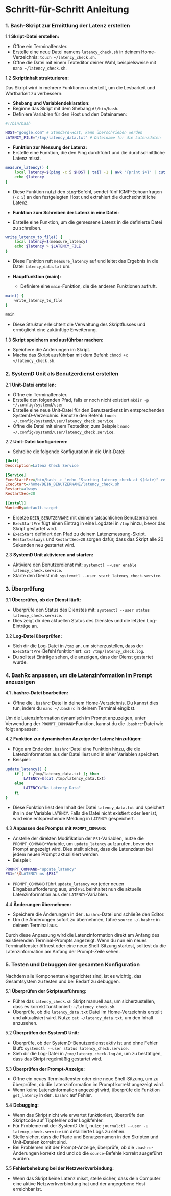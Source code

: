# Schritt-für-Schritt Anleitung

### 1. Bash-Skript zur Ermittlung der Latenz erstellen

1.1 **Skript-Datei erstellen:**

- Öffne ein Terminalfenster.
- Erstelle eine neue Datei namens `latency_check.sh` in deinem Home-Verzeichnis: `touch ~/latency_check.sh`.
- Öffne die Datei mit einem Texteditor deiner Wahl, beispielsweise mit `nano ~/latency_check.sh`.

1.2 **Skriptinhalt strukturieren:**

Das Skript wird in mehrere Funktionen unterteilt, um die Lesbarkeit und Wartbarkeit zu verbessern:

- **Shebang und Variablendeklaration:**
- Beginne das Skript mit dem Shebang `#!/bin/bash`.
- Definiere Variablen für den Host und den Dateinamen:

```bash
#!/bin/bash

HOST="google.com" # Standard-Host, kann überschrieben werden
LATENCY_FILE="/tmp/latency_data.txt" # Dateiname für die Latenzdaten
```

- **Funktion zur Messung der Latenz:**
- Erstelle eine Funktion, die den Ping durchführt und die durchschnittliche Latenz misst.
```bash
measure_latency() {
    local latency=$(ping -c 5 $HOST | tail -1 | awk '{print $4}' | cut -d '/' -f 2)
    echo $latency
}
```
- Diese Funktion nutzt den `ping`-Befehl, sendet fünf ICMP-Echoanfragen (`-c 5`) an den festgelegten Host und extrahiert die durchschnittliche Latenz.

- **Funktion zum Schreiben der Latenz in eine Datei:**
- Erstelle eine Funktion, um die gemessene Latenz in die definierte Datei zu schreiben.

```bash
write_latency_to_file() {
    local latency=$(measure_latency)
    echo $latency > $LATENCY_FILE
}
```
- Diese Funktion ruft `measure_latency` auf und leitet das Ergebnis in die Datei `latency_data.txt` um.

- **Hauptfunktion (main):**
    - Definiere eine `main`-Funktion, die die anderen Funktionen aufruft.

```bash
main() {
    write_latency_to_file
}

main
```
- Diese Struktur erleichtert die Verwaltung des Skriptflusses und ermöglicht eine zukünftige Erweiterung.

1.3 **Skript speichern und ausführbar machen:**

- Speichere die Änderungen im Skript.
- Mache das Skript ausführbar mit dem Befehl: `chmod +x ~/latency_check.sh`.

### 2. SystemD Unit als Benutzerdienst erstellen

2.1 **Unit-Datei erstellen:**

- Öffne ein Terminalfenster.
- Erstelle den folgenden Pfad, falls er noch nicht existiert `mkdir -p ~/.config/systemd/user`
- Erstelle eine neue Unit-Datei für den Benutzerdienst im entsprechenden SystemD-Verzeichnis. Benutze den Befehl: `touch ~/.config/systemd/user/latency_check.service`.
- Öffne die Datei mit einem Texteditor, zum Beispiel: `nano ~/.config/systemd/user/latency_check.service`.

2.2 **Unit-Datei konfigurieren:**

- Schreibe die folgende Konfiguration in die Unit-Datei:

```ini
[Unit]
Description=Latenz Check Service

[Service]
ExecStartPre=/bin/bash -c 'echo "Starting latency check at $(date)" >> /tmp/latency_check.log'
ExecStart=/home/DEIN_BENUTZERNAME/latency_check.sh
Restart=always
RestartSec=20

[Install]
WantedBy=default.target
```

- Ersetze `DEIN_BENUTZERNAME` mit deinem tatsächlichen Benutzernamen.
- `ExecStartPre` fügt einen Eintrag in eine Logdatei in `/tmp` hinzu, bevor das Skript gestartet wird.
- `ExecStart` definiert den Pfad zu deinem Latenzmessung-Skript.
- `Restart=always` und `RestartSec=20` sorgen dafür, dass das Skript alle 20 Sekunden neu gestartet wird.

2.3 **SystemD Unit aktivieren und starten:**

- Aktiviere den Benutzerdienst mit: `systemctl --user enable latency_check.service`.
- Starte den Dienst mit: `systemctl --user start latency_check.service`.

### 3. Überprüfung

3.1 **Überprüfen, ob der Dienst läuft:**

- Überprüfe den Status des Dienstes mit: `systemctl --user status latency_check.service`.
- Dies zeigt dir den aktuellen Status des Dienstes und die letzten Log-Einträge an.

3.2 **Log-Datei überprüfen:**

- Sieh dir die Log-Datei in `/tmp` an, um sicherzustellen, dass der `ExecStartPre`-Befehl funktioniert: `cat /tmp/latency_check.log`.
- Du solltest Einträge sehen, die anzeigen, dass der Dienst gestartet wurde.

### 4. BashRc anpassen, um die Latenzinformation im Prompt anzuzeigen

4.1 **.bashrc-Datei bearbeiten:**

- Öffne die `.bashrc`-Datei in deinem Home-Verzeichnis. Du kannst dies tun, indem du `nano ~/.bashrc` in deinem Terminal eingibst.

Um die Latenzinformation dynamisch im Prompt anzuzeigen, unter Verwendung der `PROMPT_COMMAND`-Funktion, kannst du die `.bashrc`-Datei wie folgt anpassen:

4.2 **Funktion zur dynamischen Anzeige der Latenz hinzufügen:**

- Füge am Ende der `.bashrc`-Datei eine Funktion hinzu, die die Latenzinformation aus der Datei liest und in einer Variablen speichert.
- Beispiel:

```bash
update_latency() {
    if [ -f /tmp/latency_data.txt ]; then
        LATENCY=$(cat /tmp/latency_data.txt)
    else
        LATENCY="No Latency Data"
    fi
}
```

- Diese Funktion liest den Inhalt der Datei `latency_data.txt` und speichert ihn in der Variable `LATENCY`. Falls die Datei nicht existiert oder leer ist, wird eine entsprechende Meldung in `LATENCY` gespeichert.

4.3 **Anpassen des Prompts mit `PROMPT_COMMAND`:**

- Anstelle der direkten Modifikation der `PS1`-Variablen, nutze die `PROMPT_COMMAND`-Variable, um `update_latency` aufzurufen, bevor der Prompt angezeigt wird. Dies stellt sicher, dass die Latenzdaten bei jedem neuen Prompt aktualisiert werden.
- Beispiel:

```bash
PROMPT_COMMAND="update_latency"
PS1="\$LATENCY ms $PS1"
```

- `PROMPT_COMMAND` führt `update_latency` vor jeder neuen Eingabeaufforderung aus, und `PS1` beinhaltet nun die aktuelle Latenzinformation aus der `LATENCY`-Variablen.

4.4 **Änderungen übernehmen:**

- Speichere die Änderungen in der `.bashrc`-Datei und schließe den Editor.
- Um die Änderungen sofort zu übernehmen, führe `source ~/.bashrc` in deinem Terminal aus.

Durch diese Anpassung wird die Latenzinformation direkt am Anfang des existierenden Terminal-Prompts angezeigt. Wenn du nun ein neues Terminalfenster öffnest oder eine neue Shell-Sitzung startest, solltest du die Latenzinformation am Anfang der Prompt-Zeile sehen.

### 5. Testen und Debuggen der gesamten Konfiguration

Nachdem alle Komponenten eingerichtet sind, ist es wichtig, das Gesamtsystem zu testen und bei Bedarf zu debuggen.

5.1 **Überprüfen der Skriptausführung:**

- Führe das `latency_check.sh` Skript manuell aus, um sicherzustellen, dass es korrekt funktioniert: `~/latency_check.sh`.
- Überprüfe, ob die `latency_data.txt` Datei im Home-Verzeichnis erstellt und aktualisiert wird. Nutze `cat ~/latency_data.txt`, um den Inhalt anzusehen.

5.2 **Überprüfen der SystemD Unit:**

- Überprüfe, ob der SystemD-Benutzerdienst aktiv ist und ohne Fehler läuft: `systemctl --user status latency_check.service`.
- Sieh dir die Log-Datei in `/tmp/latency_check.log` an, um zu bestätigen, dass das Skript regelmäßig gestartet wird.

5.3 **Überprüfen der Prompt-Anzeige:**

- Öffne ein neues Terminalfenster oder eine neue Shell-Sitzung, um zu überprüfen, ob die Latenzinformation im Prompt korrekt angezeigt wird.
- Wenn keine Latenzinformation angezeigt wird, überprüfe die Funktion `get_latency` in der `.bashrc` auf Fehler.

5.4 **Debugging:**

- Wenn das Skript nicht wie erwartet funktioniert, überprüfe den Skriptcode auf Tippfehler oder Logikfehler.
- Für Probleme mit der SystemD Unit, nutze `journalctl --user -u latency_check.service` um detaillierte Logs zu sehen.
- Stelle sicher, dass die Pfade und Benutzernamen in den Skripten und Unit-Dateien korrekt sind.
- Bei Problemen mit der Prompt-Anzeige, überprüfe, ob die `.bashrc`-Änderungen korrekt sind und ob die `source`-Befehle korrekt ausgeführt wurden.

5.5 **Fehlerbehebung bei der Netzwerkverbindung:**

- Wenn das Skript keine Latenz misst, stelle sicher, dass dein Computer eine aktive Netzwerkverbindung hat und der angegebene Host erreichbar ist.
